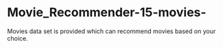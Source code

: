 # Movie_Recommender-15-movies-
Movies data set is provided which can recommend movies based on your choice.
